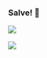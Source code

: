### Salve! 🤘

<p align="center" style="display:flex; flex-direction:column; margin-top: 1rem;">
  <img align="center" style="margin-bottom: 1rem;" src="https://github-readme-stats.vercel.app/api?username=rafamancan&count_private=true&theme=nightowl&show_icons=true"> 
  <img align="center" src="https://github-readme-stats.vercel.app/api/top-langs/?username=rafamancan&theme=nightowl&layout=compact&langs_count=8"> 
</p>
